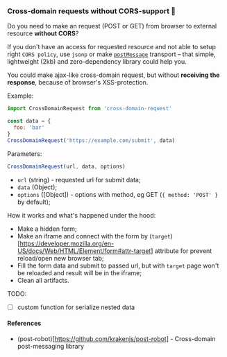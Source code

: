 ### Cross-domain requests without CORS-support 🏓
Do you need to make an request (POST or GET) from browser to external resource **without CORS**?

If you don't have an access for requested resource and not able to setup right `CORS policy`, use `jsonp` or make [`postMessage`](https://developer.mozilla.org/en-US/docs/Web/API/Window/postMessage) transport – that simple, lightweight (2kb) and zero-dependency library could help you.

You could make ajax-like cross-domain request, but without **receiving the response**, because of browser's XSS-protection.

Example:
```js
import CrossDomainRequest from 'cross-domain-request'

const data = {
  foo: 'bar'
}
CrossDomainRequest('https://example.com/submit', data)
```

Parameters:
```js
CrossDomainRequest(url, data, options)
```
- `url` (string) - requested url for submit data;
- `data` (Object);
- `options` ([Object]) - options with method, eg GET (`{ method: 'POST' }` by default);

How it works and what's happened under the hood:
- Make a hidden form;
- Make an iframe and connect with the form by (`target`)[https://developer.mozilla.org/en-US/docs/Web/HTML/Element/form#attr-target] attribute for prevent reload/open new browser tab;
- Fill the form data and submit to passed url, but with `target` page won't be reloaded and result will be in the iframe;
- Clean all artifacts.

TODO:
- [ ] custom function for serialize nested data


#### References
- (post-robot)[https://github.com/krakenjs/post-robot] - Cross-domain post-messaging library
